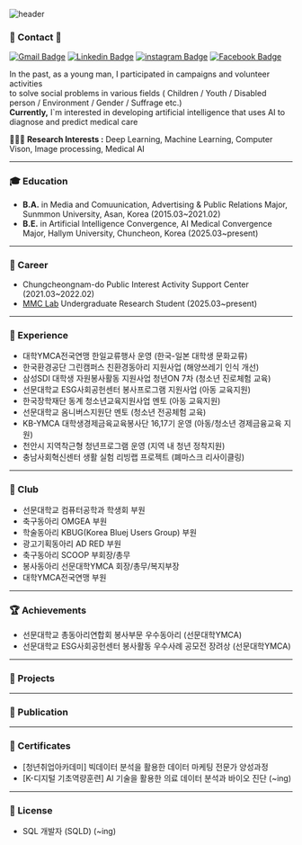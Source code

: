 ![header](https://capsule-render.vercel.app/api?type=waving&color=auto&height=300&section=header&text=𝓗𝓮𝓵𝓵𝓸!&fontSize=90&desc=𝓘`𝓶%20𝓙𝓸𝓸𝓷𝓨𝓮𝓸𝓷𝓰%20𝓚𝓲𝓶&descSize=20&fontAlignY=40)

### 👋 Contact 👋
[![Gmail Badge](https://img.shields.io/badge/Gmail-d14836?style=flat-square&logo=Gmail&logoColor=white&link=mailto:jykim.personal@gmail.com)](mailto:jykim.personal@gmail.com)
[![Linkedin Badge](https://img.shields.io/badge/-LinkedIn-blue?style=flat-square&logo=Linkedin&logoColor=white&link=https://www.linkedin.com/in/jun-developer/)](https://www.linkedin.com/in/jun-developer/)
[![instagram Badge](https://img.shields.io/badge/Instagram-FF0069?style=flat-square&logo=Instagram&logoColor=white&link=https://www.instagram.com/jun_develop/)](https://www.instagram.com/jun_develop/)
[![Facebook Badge](https://img.shields.io/badge/Facebook-0866FF?style=flat-square&logo=Facebook&logoColor=white&link=https://https://www.facebook.com/profile.php?id=100029899050662/)](https://www.facebook.com/profile.php?id=100029899050662)

In the past, as a young man, I participated in campaigns and volunteer activities \
to solve social problems in various fields ( Children / Youth / Disabled person / Environment / Gender / Suffrage etc.) \
**Currently,** I`m interested in developing artificial intelligence that uses AI to diagnose and predict medical care

🧑🏻‍💻 **Research Interests :** Deep Learning, Machine Learning, Computer Vison, Image processing, Medical AI

--------------------------------------------------------------------------------------------------------------------
### 🎓 Education
- **B.A.** in Media and Comuunication, Advertising & Public Relations Major, Sunmmon University, Asan, Korea (2015.03~2021.02)
- **B.E.** in Artificial Intelligence Convergence, AI Medical Convergence Major, Hallym University, Chuncheon, Korea (2025.03~present)
--------------------------------------------------------------------------------------------------------------------
### 👔 Career
- Chungcheongnam-do Public Interest Activity Support Center (2021.03~2022.02)
- [MMC Lab](https://mmc.hallym.ac.kr/?page_id=3780) Undergraduate Research Student (2025.03~present)
--------------------------------------------------------------------------------------------------------------------
### 📖 Experience
- 대학YMCA전국연맹 한일교류행사 운영 (한국-일본 대학생 문화교류) 
- 한국환경공단 그린캠퍼스 친환경동아리 지원사업 (해양쓰레기 인식 개선)
- 삼성SDI 대학생 자원봉사활동 지원사업 청년ON 7차 (청소년 진로체험 교육)
- 선문대학교 ESG사회공헌센터 봉사프로그램 지원사업 (아동 교육지원)
- 한국장학재단 동계 청소년교육지원사업 멘토 (아동 교육지원)
- 선문대학교 옴니버스지원단 멘토 (청소년 전공체험 교육)
- KB-YMCA 대학생경제금육교육봉사단 16,17기 운영 (아동/청소년 경제금융교육 지원)
- 천안시 지역착근형 청년프로그램 운영 (지역 내 청년 정착지원)
- 충남사회혁신센터 생활 실험 리빙랩 프로젝트 (폐마스크 리사이클링)
--------------------------------------------------------------------------------------------------------------------
### 🚀 Club
- 선문대학교 컴퓨터공학과 학생회 부원
- 축구동아리 OMGEA 부원
- 학술동아리 KBUG(Korea Bluej Users Group) 부원 
- 광고기획동아리 AD RED 부원
- 축구동아리 SCOOP 부회장/총무
- 봉사동아리 선문대학YMCA 회장/총무/복지부장
- 대학YMCA전국연맹 부원
--------------------------------------------------------------------------------------------------------------------
### 🏆 Achievements
- 선문대학교 총동아리연합회 봉사부문 우수동아리 (선문대학YMCA)
- 선문대학교 ESG사회공헌센터 봉사활동 우수사례 공모전 장려상 (선문대학YMCA)
--------------------------------------------------------------------------------------------------------------------
### 🐾 Projects
--------------------------------------------------------------------------------------------------------------------
### 📃 Publication
--------------------------------------------------------------------------------------------------------------------
### 📜 Certificates
- [청년취업아카데미] 빅데이터 분석을 활용한 데이터 마케팅 전문가 양성과정
- [K-디지털 기초역량훈련] AI 기술을 활용한 의료 데이터 분석과 바이오 진단 (~ing)
--------------------------------------------------------------------------------------------------------------------
### 🪪 License
- SQL 개발자 (SQLD) (~ing)
<!--- - TOEIC (2025.)
- ADSP (2025.)
- 정보처리기사 (2025.)
- 빅데이터처리기사 (2025.)
-->
